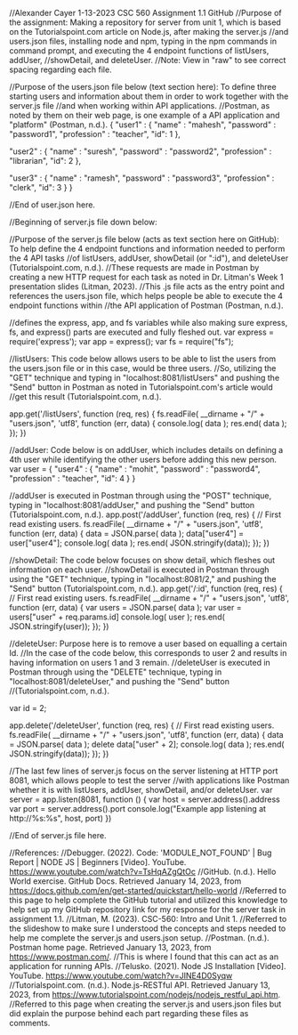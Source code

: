 //Alexander Cayer 1-13-2023 CSC 560 Assignment 1.1 GitHub
//Purpose of the assignment: Making a repository for server from unit 1, which is based on the Tutorialspoint.com article on Node.js, after making the server.js 
//and users.json files, installing node and npm, typing in the npm commands in command prompt, and executing the 4 endpoint functions of listUsers, addUser,
//showDetail, and deleteUser.
//Note: View in "raw" to see correct spacing regarding each file.

//Purpose of the users.json file below (text section here): To define three starting users and information about them in order to work together with the server.js file
//and when working within API applications.
//Postman, as noted by them on their web page, is one example of a API application and "platform" (Postman, n.d.). 
{
   "user1" : {
      "name" : "mahesh",
      "password" : "password1",
      "profession" : "teacher",
      "id": 1
   },
   
   "user2" : {
      "name" : "suresh",
      "password" : "password2",
      "profession" : "librarian",
      "id": 2
   },
   
   "user3" : {
      "name" : "ramesh",
      "password" : "password3",
      "profession" : "clerk",
      "id": 3
   }
}

//End of user.json here.

//Beginning of server.js file down below:

//Purpose of the server.js file below (acts as text section here on GitHub): To help define the 4 endpoint functions and information needed to perform the 4 API tasks
//of listUsers, addUser, showDetail (or ":id"), and deleteUser (Tutorialspoint.com, n.d.). 
//These requests are made in Postman by creating a new HTTP request for each task as noted in Dr. Litman's Week 1 presentation slides (Litman, 2023). 
//This .js file acts as the entry point and references the users.json file, which helps people be able to execute the 4 endpoint functions within 
//the API application of Postman (Postman, n.d.).

//defines the express, app, and fs variables while also making sure express, fs, and express() parts are executed and fully fleshed out.
var express = require('express');
var app = express();
var fs = require("fs");

//listUsers: This code below allows users to be able to list the users from the users.json file or in this case, would be three users.
//So, utilizing the "GET" technique and typing in "localhost:8081/listUsers" and pushing the "Send" button in Postman as noted in Tutorialspoint.com's article would
//get this result (Tutorialspoint.com, n.d.).

app.get('/listUsers', function (req, res) {
   fs.readFile( __dirname + "/" + "users.json", 'utf8', function (err, data) {
      console.log( data );
      res.end( data );
   });
})

//addUser: Code below is on addUser, which includes details on defining a 4th user while identifying the other users before adding this new person.
var user = {
   "user4" : {
      "name" : "mohit",
      "password" : "password4",
      "profession" : "teacher",
      "id": 4
   }
}

//addUser is executed in Postman through using the "POST" technique, typing in "localhost:8081/addUser," and pushing the "Send" button (Tutorialspoint.com, n.d.).
app.post('/addUser', function (req, res) {
   // First read existing users.
   fs.readFile( __dirname + "/" + "users.json", 'utf8', function (err, data) {
      data = JSON.parse( data );
      data["user4"] = user["user4"];
      console.log( data );
      res.end( JSON.stringify(data));
   });
})

//showDetail: The code below focuses on show detail, which fleshes out information on each user.
//showDetail is executed in Postman through using the "GET" technique, typing in "localhost:8081/2," and pushing the "Send" button (Tutorialspoint.com, n.d.).
app.get('/:id', function (req, res) {
   // First read existing users.
   fs.readFile( __dirname + "/" + "users.json", 'utf8', function (err, data) {
      var users = JSON.parse( data );
      var user = users["user" + req.params.id] 
      console.log( user );
      res.end( JSON.stringify(user));
   });
})

//deleteUser: Purpose here is to remove a user based on equalling a certain Id. 
//In the case of the code below, this corresponds to user 2 and results in having information on users 1 and 3 remain.
//deleteUser is executed in Postman through using the "DELETE" technique, typing in "localhost:8081/deleteUser," and pushing the "Send" button 
//(Tutorialspoint.com, n.d.).

var id = 2;

app.delete('/deleteUser', function (req, res) {
   // First read existing users.
   fs.readFile( __dirname + "/" + "users.json", 'utf8', function (err, data) {
      data = JSON.parse( data );
      delete data["user" + 2];
      console.log( data );
      res.end( JSON.stringify(data));
   });
})


//The last few lines of server.js focus on the server listening at HTTP port 8081, which allows people to test the server 
//with applications like Postman whether it is with listUsers, addUser, showDetail, and/or deleteUser.
var server = app.listen(8081, function () {
   var host = server.address().address
   var port = server.address().port
   console.log("Example app listening at http://%s:%s", host, port)
})

//End of server.js file here.

//References:
//Debugger. (2022). Code: 'MODULE_NOT_FOUND' | Bug Report | NODE JS | Beginners [Video]. YouTube. https://www.youtube.com/watch?v=TsHqAZgQtOc
//GitHub. (n.d.). Hello World exercise. GitHub Docs. Retrieved January 14, 2023, from https://docs.github.com/en/get-started/quickstart/hello-world
//Referred to this page to help complete the GitHub tutorial and utilized this knowledge to help set up my GitHub repository link for my response for the server task in assignment 1.1.
//Litman, M. (2023). CSC-560: Intro and Unit 1. 
//Referred to the slideshow to make sure I understood the concepts and steps needed to help me complete the server.js and users.json setup.
//Postman. (n.d.). Postman home page. Retrieved January 13, 2023, from https://www.postman.com/. 
//This is where I found that this can act as an application for running APIs.
//Telusko. (2021). Node JS Installation [Video]. YouTube. https://www.youtube.com/watch?v=JINE4D0Syqw
//Tutorialspoint.com. (n.d.). Node.js-RESTful API. Retrieved January 13, 2023, from https://www.tutorialspoint.com/nodejs/nodejs_restful_api.htm. 
//Referred to this page when creating the server.js and users.json files but did explain the purpose behind each part regarding these files as comments.
